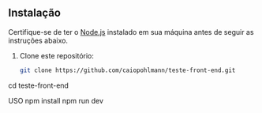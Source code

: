 ## Instalação

Certifique-se de ter o [Node.js](https://nodejs.org/) instalado em sua máquina antes de seguir as instruções abaixo.

1. Clone este repositório:

   ```bash
   git clone https://github.com/caiopohlmann/teste-front-end.git

cd teste-front-end

USO
   npm install
   npm run dev
